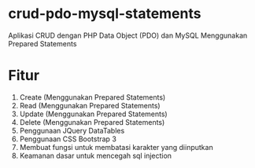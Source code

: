 # crud-pdo-mysql-statements
Aplikasi CRUD dengan PHP Data Object (PDO) dan MySQL Menggunakan Prepared Statements

# Fitur
1. Create (Menggunakan Prepared Statements)
2. Read (Menggunakan Prepared Statements)
3. Update (Menggunakan Prepared Statements)
4. Delete (Menggunakan Prepared Statements)
5. Penggunaan JQuery DataTables
6. Penggunaan CSS Bootstrap 3
7. Membuat fungsi untuk membatasi karakter yang diinputkan
8. Keamanan dasar untuk mencegah sql injection
